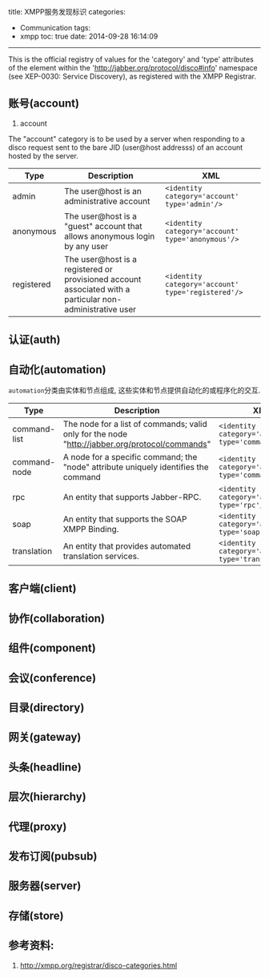 title: XMPP服务发现标识
categories:
  - Communication
tags:
  - xmpp
toc: true
date: 2014-09-28 16:14:09
---

This is the official registry of values for the 'category' and 'type' attributes of the <identity/> element within the 'http://jabber.org/protocol/disco#info' namespace (see XEP-0030: Service Discovery), as registered with the XMPP Registrar.


## 账号(account)

1. account

The "account" category is to be used by a server when responding to a disco request sent to the bare JID (user@host addresss) of an account hosted by the server.

| Type | Description | XML |
| ---- | ----------- | --- |
| admin | The user@host is an administrative account | `<identity category='account' type='admin'/>` |
| anonymous | The user@host is a "guest" account that allows anonymous login by any user | `<identity category='account' type='anonymous'/>` |
| registered | The user@host is a registered or provisioned account associated with a particular non-administrative user | `<identity category='account' type='registered'/>` |

## 认证(auth)
## 自动化(automation)

`automation`分类由实体和节点组成, 这些实体和节点提供自动化的或程序化的交互.

| Type | Description | XML |
| ---- | ----------- | --- |
|command-list | The node for a list of commands; valid only for the node "http://jabber.org/protocol/commands" | `<identity category='automation' type='command-list'/>` |
|command-node | A node for a specific command; the "node" attribute uniquely identifies the command | `<identity category='automation' type='command-node'/>` |
|rpc | An entity that supports Jabber-RPC. | `<identity category='automation' type='rpc'/>` |
|soap | An entity that supports the SOAP XMPP Binding. | `<identity category='automation' type='soap'/>` |
|translation | An entity that provides automated translation services. | `<identity category='automation' type='translation'/>` |


## 客户端(client)
## 协作(collaboration)
## 组件(component)
## 会议(conference)
## 目录(directory)
## 网关(gateway)
## 头条(headline)
## 层次(hierarchy)
## 代理(proxy)
## 发布订阅(pubsub)
## 服务器(server)
## 存储(store)

## 参考资料:

1. http://xmpp.org/registrar/disco-categories.html


